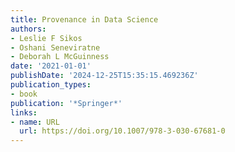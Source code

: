 ```yaml
---
title: Provenance in Data Science
authors:
- Leslie F Sikos
- Oshani Seneviratne
- Deborah L McGuinness
date: '2021-01-01'
publishDate: '2024-12-25T15:35:15.469236Z'
publication_types:
- book
publication: '*Springer*'
links:
- name: URL
  url: https://doi.org/10.1007/978-3-030-67681-0
---
```

